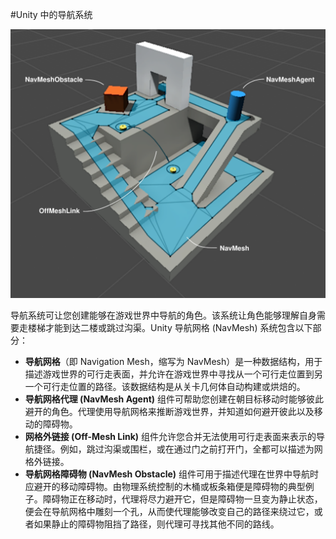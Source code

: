 #Unity 中的导航系统

![](../uploads/Main/NavMeshOverview.svg) 

导航系统可让您创建能够在游戏世界中导航的角色。该系统让角色能够理解自身需要走楼梯才能到达二楼或跳过沟渠。Unity 导航网格 (NavMesh) 系统包含以下部分：

- **导航网格**（即 Navigation Mesh，缩写为 NavMesh）是一种数据结构，用于描述游戏世界的可行走表面，并允许在游戏世界中寻找从一个可行走位置到另一个可行走位置的路径。该数据结构是从关卡几何体自动构建或烘焙的。
- **导航网格代理 (NavMesh Agent)** 组件可帮助您创建在朝目标移动时能够彼此避开的角色。代理使用导航网格来推断游戏世界，并知道如何避开彼此以及移动的障碍物。
- **网格外链接 (Off-Mesh Link)** 组件允许您合并无法使用可行走表面来表示的导航捷径。例如，跳过沟渠或围栏，或在通过门之前打开门，全都可以描述为网格外链接。
- **导航网格障碍物 (NavMesh Obstacle)** 组件可用于描述代理在世界中导航时应避开的移动障碍物。由物理系统控制的木桶或板条箱便是障碍物的典型例子。障碍物正在移动时，代理将尽力避开它，但是障碍物一旦变为静止状态，便会在导航网格中雕刻一个孔，从而使代理能够改变自己的路径来绕过它，或者如果静止的障碍物阻挡了路径，则代理可寻找其他不同的路线。
